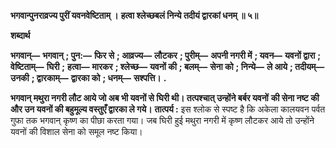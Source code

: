 **भगवान्पुनराव्रज्य पुरीं यवनवेष्टिताम् ।** **हत्वा श्लेच्छबलं निन्ये तदीयं द्वारकां धनम् ॥ ५॥** 

**शब्दार्थ** 

**भगवान्—** **भगवान्** **; पुन:—** **फिर से** **; आव्रज्य—** **लौटकर** **; पुरीम्—** **अपनी नगरी में** **; यवन—** **यवनों द्वारा** **; वेष्टिताम्—** **घिरी** **;** **हत्वा—** **मारकर** **; श्लेच्छ—** **यवनों की** **; बलम्—** **सेना को** **; निन्ये—** **ले आये** **; तदीयम्—** **उनकी** **; द्वारकाम्—** **द्वारका को** **; धनम्—** **सश्पत्ति।** **.** 

**भगवान् मथुरा नगरी लौट आये जो अब भी यवनों से घिरी थी। तत्पश्चात् उन्होंने बर्बर यवनों** **की सेना नष्ट की और उन यवनों की बहुमूल्य वस्तुएँ द्वारका ले गये।** **तात्पर्य :** इस श्लोक से स्पष्ट है कि अकेला कालयवन पर्वत गुफा तक भगवान् कृष्ण का पीछा करता गया। जब घिरी हुई मथुरा नगरी में कृष्ण लौटकर आये तो उन्होंने यवनों की विशाल सेना को समूल नष्ट किया।  